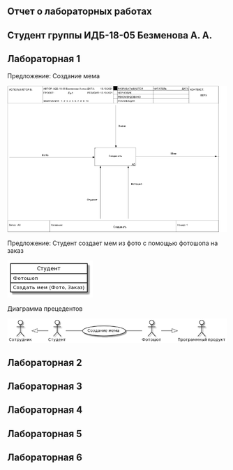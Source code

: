 ## Отчет о лабораторных работах
## Студент группы ИДБ-18-05 Безменова А. А.
## Лабораторная 1

Предложение: Создание мема

![none](https://github.com/kefirchikkk/bezmenova.github.io/blob/main/lab1/laba11.png)

Предложение: Студент создает мем из фото с помощью фотошопа на заказ

![none](https://github.com/kefirchikkk/bezmenova.github.io/blob/main/lab1/laba1.png)

Диаграмма прецедентов

![none](https://github.com/kefirchikkk/bezmenova.github.io/blob/main/lab1/laba1111.png)

## Лабораторная 2
## Лабораторная 3
## Лабораторная 4
## Лабораторная 5
## Лабораторная 6
